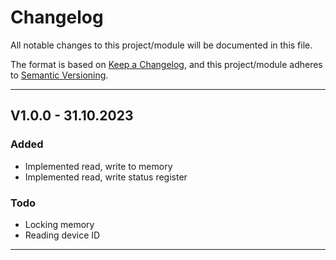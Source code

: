 # Changelog
All notable changes to this project/module will be documented in this file.

The format is based on [Keep a Changelog](https://keepachangelog.com/en/1.0.0/),
and this project/module adheres to [Semantic Versioning](https://semver.org/spec/v2.0.0.html).

---
## V1.0.0 - 31.10.2023

### Added
 - Implemented read, write to memory
 - Implemented read, write status register

### Todo
 - Locking memory
 - Reading device ID

---